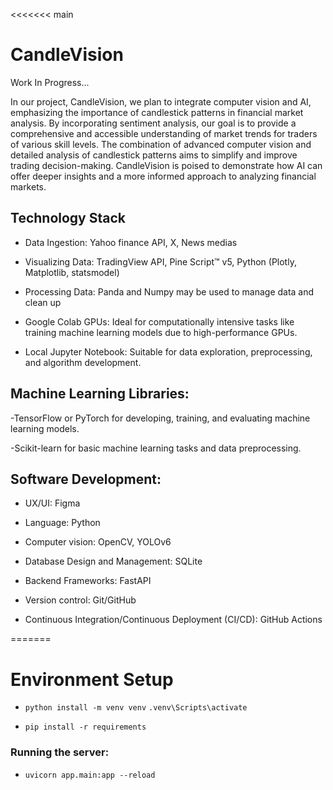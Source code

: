 <<<<<<< main
# CandleVision

Work In Progress...

In our project, CandleVision, we plan to integrate computer vision and AI, emphasizing the importance of candlestick patterns in financial market analysis. By incorporating sentiment analysis, our goal is to provide a comprehensive and accessible understanding of market trends for traders of various skill levels. The combination of advanced computer vision and detailed analysis of candlestick patterns aims to simplify and improve trading decision-making. CandleVision is poised to demonstrate how AI can offer deeper insights and a more informed approach to analyzing financial markets.


## Technology Stack

- Data Ingestion: Yahoo finance API, X, News medias

- Visualizing Data: TradingView API, Pine Script™ v5, Python (Plotly, Matplotlib, statsmodel)

- Processing Data: Panda and Numpy may be used to manage data and clean up 

- Google Colab GPUs: Ideal for computationally intensive tasks like training machine learning models due to high-performance GPUs.

- Local Jupyter Notebook: Suitable for data exploration, preprocessing, and algorithm development.

## Machine Learning Libraries:

-TensorFlow or PyTorch for developing, training, and evaluating machine learning models.

-Scikit-learn for basic machine learning tasks and data preprocessing.

## Software Development:

- UX/UI: Figma

- Language: Python

- Computer vision: OpenCV, YOLOv6

- Database Design and Management: SQLite 

- Backend Frameworks: FastAPI

- Version control: Git/GitHub 

- Continuous Integration/Continuous Deployment (CI/CD): GitHub Actions


=======

# Environment Setup
* ```python install -m venv venv```
```.venv\Scripts\activate   ``` 

* ```pip install -r requirements```    
### Running the server:
* ```uvicorn app.main:app --reload```

